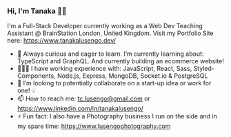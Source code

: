 ### Hi, I'm Tanaka 👋🏾

I'm a Full-Stack Developer currently working as a Web Dev Teaching Assistant @ BrainStation London, United Kingdom. 
Visit my Portfolio Site here: https://www.tanakalusengo.dev/

- 🌱 Always curious and eager to learn. I’m currently learning about: TypeScript and GraphQL. And currently building an ecommerce website!  
- 👨🏾‍💻 I have working experience with: JavaScript, React, Sass, Styled-Components, Node.js, Express, MongoDB, Socket.io & PostgreSQL
- 👀 I’m looking to potentially collaborate on a start-up idea or work for one! 💡
- 📫 How to reach me: tc.lusengo@gmail.com or https://www.linkedin.com/in/tanakalusengo/
- ⚡ Fun fact: I also have a Photography business I run on the side and in my spare time: https://www.lusengophotography.com
